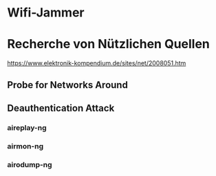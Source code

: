 # Wifi-Jammer

# Recherche von Nützlichen Quellen

  https://www.elektronik-kompendium.de/sites/net/2008051.htm
  
  
## Probe for Networks Around

## Deauthentication Attack
  ### aireplay-ng
  ### airmon-ng
  ### airodump-ng
